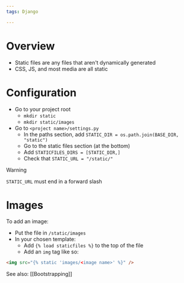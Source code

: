 ```yaml
---
tags: Django

---
```

# Overview 
- Static files are any files that aren't dynamically generated
- CSS, JS, and most media are all static

# Configuration
- Go to your project root
	- `mkdir static`
	- `mkdir static/images`
- Go to `<project name>/settings.py`
	- In the paths section, add `STATIC_DIR = os.path.join(BASE_DIR, "static")`
	- Go to the static files section (at the bottom)
	- Add `STATICFILES_DIRS = [STATIC_DIR,]`
	- Check that `STATIC_URL = "/static/"`

> [!WARNING]
> `STATIC_URL` must end in a forward slash

# Images
To add an image:
- Put the file in `/static/images`
- In your chosen template:
	- Add `{% load staticfiles %}` to the top of the file
	- Add an `img` tag like so:
```html
<img src="{% static 'images/<image name>' %}" />
```

See also: [[Bootstrapping]]